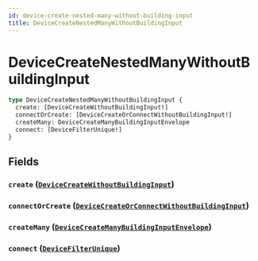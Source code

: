 ```yaml
---
id: device-create-nested-many-without-building-input
title: DeviceCreateNestedManyWithoutBuildingInput
---
```


 # DeviceCreateNestedManyWithoutBuildingInput





```graphql
type DeviceCreateNestedManyWithoutBuildingInput {
  create: [DeviceCreateWithoutBuildingInput!]
  connectOrCreate: [DeviceCreateOrConnectWithoutBuildingInput!]
  createMany: DeviceCreateManyBuildingInputEnvelope
  connect: [DeviceFilterUnique!]
}
```


## Fields

### `create` ([`DeviceCreateWithoutBuildingInput`](/inputs/device-create-without-building-input))




### `connectOrCreate` ([`DeviceCreateOrConnectWithoutBuildingInput`](/inputs/device-create-or-connect-without-building-input))




### `createMany` ([`DeviceCreateManyBuildingInputEnvelope`](/inputs/device-create-many-building-input-envelope))




### `connect` ([`DeviceFilterUnique`](/inputs/device-filter-unique))






